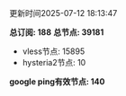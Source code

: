 更新时间2025-07-12 18:13:47

**总订阅: 188**
**总节点: 39181**
- vless节点: 15895
- hysteria2节点: 10

**google ping有效节点: 140**
